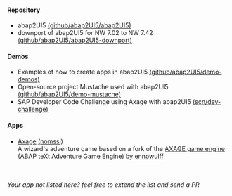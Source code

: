 #### Repository
* abap2UI5 [(github/abap2UI5/abap2UI5)](https://github.com/abap2UI5/abap2UI5)
* downport of abap2UI5 for NW 7.02 to NW 7.42 [(github/abap2UI5/abap2UI5-downport)](https://github.com/abap2UI5/abap2UI5-downport)

#### Demos
* Examples of how to create apps in abap2UI5 [(github/abap2UI5/demo-demos)](https://github.com/abap2UI5/demo-demos)
* Open-source project Mustache used with abap2UI5 [(github/abap2UI5/demo-mustache)](https://github.com/abap2UI5/demo-mustache)
* SAP Developer Code Challenge using Axage with abap2UI5 [(scn/dev-challenge)](https://groups.community.sap.com/t5/application-development/sap-developer-challenge-open-source-abap-week-4/td-p/263470)

#### Apps
* [Axage](https://github.com/nomssi/axage/) [(nomssi)](https://github.com/nomssi)  <br>  A wizard's adventure game based on a fork of the [AXAGE game engine](https://github.com/Ennowulff/axage) (ABAP teXt Adventure Game Engine) by [ennowulff](https://github.com/Ennowulff)

<br><br>
_Your app not listed here? feel free to extend the list and send a PR_

